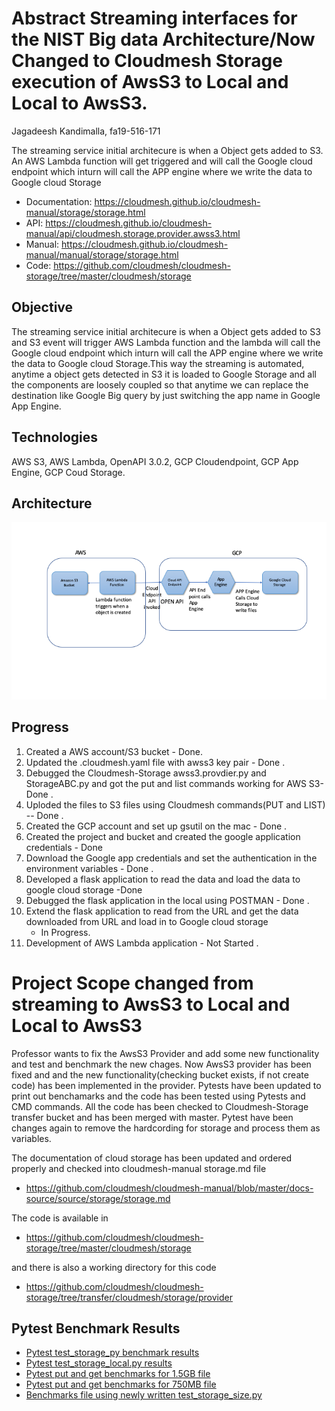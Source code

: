# Abstract Streaming interfaces for the NIST Big data Architecture/Now Changed to Cloudmesh Storage execution of AwsS3 to Local and Local to AwsS3.

Jagadeesh Kandimalla, fa19-516-171 

The streaming service initial architecure is when a Object gets added to
S3. An AWS Lambda function will get triggered and will call the Google
cloud endpoint which inturn will call the APP engine where we write the
data to Google cloud Storage

* Documentation: <https://cloudmesh.github.io/cloudmesh-manual/storage/storage.html>
* API: <https://cloudmesh.github.io/cloudmesh-manual/api/cloudmesh.storage.provider.awss3.html>
* Manual: <https://cloudmesh.github.io/cloudmesh-manual/manual/storage/storage.html>
* Code: <https://github.com/cloudmesh/cloudmesh-storage/tree/master/cloudmesh/storage>

## Objective

The streaming service initial architecure is when a Object gets added to
S3 and S3 event will trigger AWS Lambda function and the lambda will
call the Google cloud endpoint which inturn will call the APP engine
where we write the data to Google cloud Storage.This way the streaming
is automated, anytime a object gets detected in S3 it is loaded to
Google Storage and all the components are loosely coupled so that
anytime we can replace the destination like Google Big query by just
switching the app name in Google App Engine.

## Technologies

AWS S3,
AWS Lambda,
OpenAPI 3.0.2,
GCP Cloudendpoint,
GCP App Engine,
GCP Coud Storage.

## Architecture

![architecture](images/architecuture-171.png)

## Progress

1. Created a AWS account/S3 bucket - Done.
1. Updated the .cloudmesh.yaml file with awss3 key pair - Done .
1. Debugged the Cloudmesh-Storage awss3.provdier.py and StorageABC.py 
   and got the put and list commands working for AWS S3- Done .
1. Uploded the files to S3 files using Cloudmesh commands(PUT and LIST) 
   -- Done . 
1. Created the GCP account and set up gsutil on the mac - Done .
1. Created the project and bucket and created the google application 
   credentials - Done 
1. Download the Google app credentials and set the authentication in 
   the environment variables - Done . 
1. Developed a flask application to read the data and load the data to 
   google cloud storage -Done 
1. Debugged the flask application in the local using POSTMAN - Done . 
1. Extend the flask application to read from the URL and get 
   the data downloaded from URL and load in to Google cloud storage 
   - In Progress.
1. Development of AWS Lambda application - Not Started . 

# Project Scope changed from streaming to AwsS3 to Local and Local to AwsS3

Professor wants to fix the AwsS3 Provider and add some new functionality
and test and benchmark the new chages. Now AwsS3 provider has been fixed
and and the new functionality(checking bucket exists, if not create
code) has been implemented in the provider. Pytests have been updated to
print out benchamarks and the code has been tested using Pytests and CMD
commands. All the code has been checked to Cloudmesh-Storage transfer
bucket and has been merged with master. Pytest have been changes again
to remove the hardcording for storage and process them as variables.

The documentation of cloud storage has been updated and ordered properly
and checked into cloudmesh-manual storage.md file

* <https://github.com/cloudmesh/cloudmesh-manual/blob/master/docs-source/source/storage/storage.md>

The code is available in 

* <https://github.com/cloudmesh/cloudmesh-storage/tree/master/cloudmesh/storage>

and there is also a working directory for this code

* <https://github.com/cloudmesh/cloudmesh-storage/tree/transfer/cloudmesh/storage/provider>

## Pytest Benchmark Results

* [Pytest test_storage_py benchmark results](../project/awss3storagebenchmarks.txt)
* [Pytest test_storage_local.py results](../project/localtest9.txt)
* [Pytest put and get benchmarks for 1.5GB file](../project/cloud-awss3-fa19-171.txt)
* [Pytest put and get benchmarks for 750MB file](../project/cloud-awss3-fa19-171-750MB.txt)
* [Benchmarks file using newly written test_storage_size.py](../project/storage-aws-fa19-516-171.txt)






